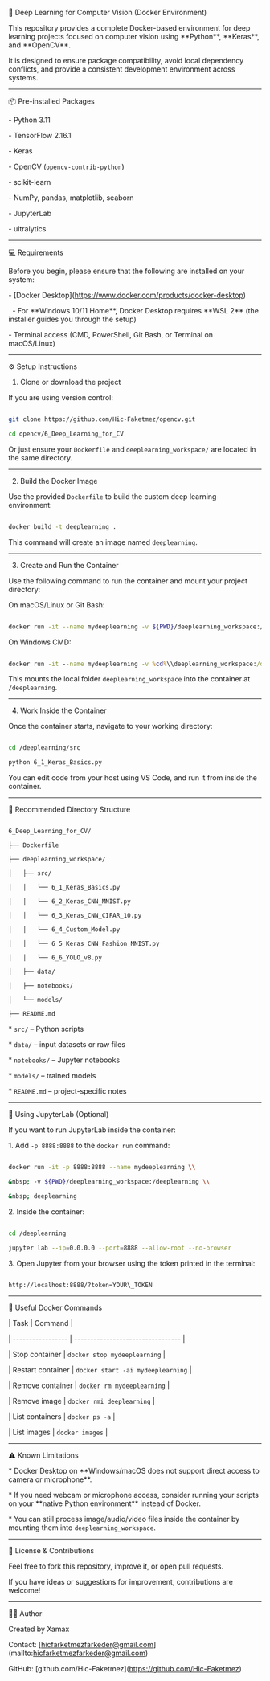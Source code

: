 
🧠 Deep Learning for Computer Vision (Docker Environment)


This repository provides a complete Docker-based environment for deep learning projects focused on computer vision using \*\*Python\*\*, \*\*Keras\*\*, and \*\*OpenCV\*\*.


It is designed to ensure package compatibility, avoid local dependency conflicts, and provide a consistent development environment across systems.

---

📦 Pre-installed Packages

\- Python 3.11

\- TensorFlow 2.16.1

\- Keras

\- OpenCV (`opencv-contrib-python`)

\- scikit-learn

\- NumPy, pandas, matplotlib, seaborn

\- JupyterLab

\- ultralytics

---

💻 Requirements

Before you begin, please ensure that the following are installed on your system:

\- \[Docker Desktop](https://www.docker.com/products/docker-desktop)

&nbsp; - For \*\*Windows 10/11 Home\*\*, Docker Desktop requires \*\*WSL 2\*\* (the installer guides you through the setup)

\- Terminal access (CMD, PowerShell, Git Bash, or Terminal on macOS/Linux)

---

⚙️ Setup Instructions

1. Clone or download the project

If you are using version control:

```bash

git clone https://github.com/Hic-Faketmez/opencv.git

cd opencv/6_Deep_Learning_for_CV

````

Or just ensure your `Dockerfile` and `deeplearning_workspace/` are located in the same directory.

---

2. Build the Docker Image


Use the provided `Dockerfile` to build the custom deep learning environment:


```bash

docker build -t deeplearning .

```

This command will create an image named `deeplearning`.

---

3. Create and Run the Container

Use the following command to run the container and mount your project directory:

On macOS/Linux or Git Bash:

```bash

docker run -it --name mydeeplearning -v ${PWD}/deeplearning_workspace:/deeplearning deeplearning

```

On Windows CMD:

```cmd

docker run -it --name mydeeplearning -v %cd%\\deeplearning_workspace:/deeplearning deeplearning

```

This mounts the local folder `deeplearning_workspace` into the container at `/deeplearning`.

---

4. Work Inside the Container

Once the container starts, navigate to your working directory:

```bash

cd /deeplearning/src

python 6_1_Keras_Basics.py

```

You can edit code from your host using VS Code, and run it from inside the container.

---

📁 Recommended Directory Structure

```

6_Deep_Learning_for_CV/

├── Dockerfile

├── deeplearning_workspace/

│   ├── src/

│   │   └── 6_1_Keras_Basics.py

│   │   └── 6_2_Keras_CNN_MNIST.py

│   │   └── 6_3_Keras_CNN_CIFAR_10.py

│   │   └── 6_4_Custom_Model.py

│   │   └── 6_5_Keras_CNN_Fashion_MNIST.py

│   │   └── 6_6_YOLO_v8.py

│   ├── data/

│   ├── notebooks/

│   └── models/

├── README.md

```

\* `src/` – Python scripts

\* `data/` – input datasets or raw files

\* `notebooks/` – Jupyter notebooks

\* `models/` – trained models

\* `README.md` – project-specific notes

---

🧪 Using JupyterLab (Optional)

If you want to run JupyterLab inside the container:

1\. Add `-p 8888:8888` to the `docker run` command:

```bash

docker run -it -p 8888:8888 --name mydeeplearning \\

&nbsp; -v ${PWD}/deeplearning_workspace:/deeplearning \\

&nbsp; deeplearning

```

2\. Inside the container:

```bash

cd /deeplearning

jupyter lab --ip=0.0.0.0 --port=8888 --allow-root --no-browser

```

3\. Open Jupyter from your browser using the token printed in the terminal:

```

http://localhost:8888/?token=YOUR\_TOKEN

```

---

🔧 Useful Docker Commands

| Task              | Command                           |

| ----------------- | --------------------------------- |

| Stop container    | `docker stop mydeeplearning`      |

| Restart container | `docker start -ai mydeeplearning` |

| Remove container  | `docker rm mydeeplearning`        |

| Remove image      | `docker rmi deeplearning`         |

| List containers   | `docker ps -a`                    |

| List images       | `docker images`                   |

---

⚠️ Known Limitations

\* Docker Desktop on \*\*Windows/macOS does not support direct access to camera or microphone\*\*.

\* If you need webcam or microphone access, consider running your scripts on your \*\*native Python environment\*\* instead of Docker.

\* You can still process image/audio/video files inside the container by mounting them into `deeplearning_workspace`.

---

📝 License \& Contributions

Feel free to fork this repository, improve it, or open pull requests.

If you have ideas or suggestions for improvement, contributions are welcome!

---

🙋‍♂️ Author

Created by Xamax

Contact: \[hicfarketmezfarkeder@gmail.com](mailto:hicfarketmezfarkeder@gmail.com)

GitHub: \[github.com/Hic-Faketmez](https://github.com/Hic-Faketmez)

```